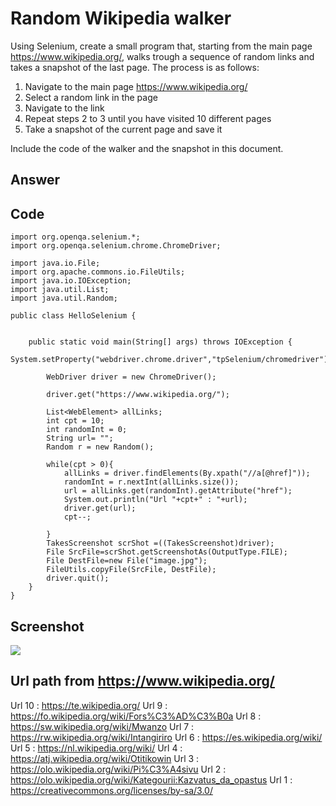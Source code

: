 # Random Wikipedia walker

Using Selenium, create a small program that, starting from the main page https://www.wikipedia.org/, walks trough a sequence of random links and takes a snapshot of the last page.
The process is as follows:

 1. Navigate to the main page https://www.wikipedia.org/
 2. Select a random link in the page
 3. Navigate to the link
 4. Repeat steps 2 to 3 until you have visited 10 different pages
 5. Take a snapshot of the current page and save it

Include the code of the walker and the snapshot in this document.

## Answer

## Code 
```java=
import org.openqa.selenium.*;
import org.openqa.selenium.chrome.ChromeDriver;

import java.io.File;
import org.apache.commons.io.FileUtils;
import java.io.IOException;
import java.util.List;
import java.util.Random;

public class HelloSelenium {


    public static void main(String[] args) throws IOException {
        System.setProperty("webdriver.chrome.driver","tpSelenium/chromedriver");

        WebDriver driver = new ChromeDriver();

        driver.get("https://www.wikipedia.org/");

        List<WebElement> allLinks;
        int cpt = 10;
        int randomInt = 0;
        String url= "";
        Random r = new Random();

        while(cpt > 0){
            allLinks = driver.findElements(By.xpath("//a[@href]"));
            randomInt = r.nextInt(allLinks.size());
            url = allLinks.get(randomInt).getAttribute("href");
            System.out.println("Url "+cpt+" : "+url);
            driver.get(url);
            cpt--;

        }
        TakesScreenshot scrShot =((TakesScreenshot)driver);
        File SrcFile=scrShot.getScreenshotAs(OutputType.FILE);
        File DestFile=new File("image.jpg");
        FileUtils.copyFile(SrcFile, DestFile);
        driver.quit();
    }
}
```

## Screenshot
![](https://i.imgur.com/mYhUJXK.png)

## Url path from https://www.wikipedia.org/

Url 10 : https://te.wikipedia.org/
Url 9 : https://fo.wikipedia.org/wiki/Fors%C3%AD%C3%B0a
Url 8 : https://sw.wikipedia.org/wiki/Mwanzo
Url 7 : https://rw.wikipedia.org/wiki/Intangiriro
Url 6 : https://es.wikipedia.org/wiki/
Url 5 : https://nl.wikipedia.org/wiki/
Url 4 : https://atj.wikipedia.org/wiki/Otitikowin
Url 3 : https://olo.wikipedia.org/wiki/Pi%C3%A4sivu
Url 2 : https://olo.wikipedia.org/wiki/Kategourii:Kazvatus_da_opastus
Url 1 : https://creativecommons.org/licenses/by-sa/3.0/
